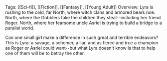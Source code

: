 Tags: [[Sci-fi]], [[Fiction]], [[Fantasy]], [[Young Adult]]
Overview:
Lyra is rushing to the cold, far North, where witch clans and armored bears rule. North, where the Gobblers take the children they steal--including her friend Roger. North, where her fearsome uncle Asriel is trying to build a bridge to a parallel world.  
  
Can one small girl make a difference in such great and terrible endeavors? This is Lyra: a savage, a schemer, a liar, and as fierce and true a champion as Roger or Asriel could want--but what Lyra doesn't know is that to help one of them will be to betray the other.
